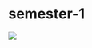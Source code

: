 # semester-1

![](https://cdn10.bigcommerce.com/s-yhxhf/products/4828/images/8550/PUK081__06925.1428091790.600.600.jpg?c=2)
